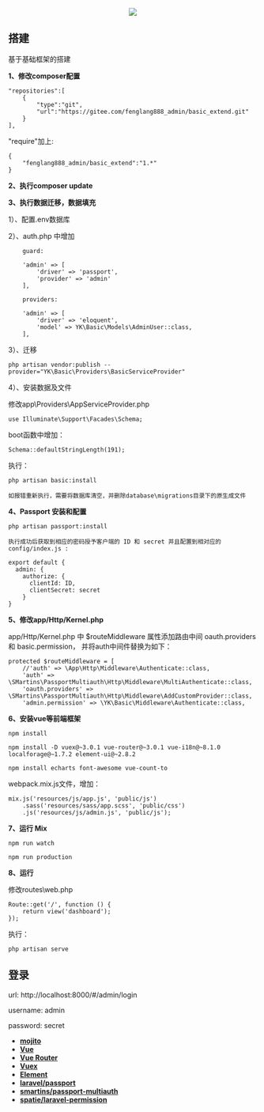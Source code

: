 <p align="center"><img src="https://laravel.com/assets/img/components/logo-laravel.svg"></p>


## 搭建

基于基础框架的搭建

**1、修改composer配置**

    "repositories":[
    	{
    		"type":"git",
    		"url":"https://gitee.com/fenglang888_admin/basic_extend.git"
    	}
    ],
    
"require"加上: 

    {
        "fenglang888_admin/basic_extend":"1.*"
    }
    
**2、执行composer update**
    

**3、执行数据迁移，数据填充**

1）、配置.env数据库

2）、auth.php 中增加

        guard:

        'admin' => [
            'driver' => 'passport',
            'provider' => 'admin'
        ],

        providers:
        
        'admin' => [
            'driver' => 'eloquent',
            'model' => YK\Basic\Models\AdminUser::class,
        ],

3）、迁移
    
    php artisan vendor:publish --provider="YK\Basic\Providers\BasicServiceProvider"

4）、安装数据及文件

修改app\Providers\AppServiceProvider.php

    use Illuminate\Support\Facades\Schema;

boot函数中增加：
    
    Schema::defaultStringLength(191);

执行：

    php artisan basic:install

    如报错重新执行，需要将数据库清空，并删除database\migrations目录下的原生成文件




**4、Passport 安装和配置**

    php artisan passport:install

    执行成功后获取到相应的密码授予客户端的 ID 和 secret 并且配置到相对应的 config/index.js :
    
    export default {
      admin: {
        authorize: {
          clientId: ID,
          clientSecret: secret
        }
    }




**5、修改app/Http/Kernel.php**

app/Http/Kernel.php 中 $routeMiddleware 属性添加路由中间 oauth.providers 和 basic.permission，
并将auth中间件替换为如下：

    protected $routeMiddleware = [
        //'auth' => \App\Http\Middleware\Authenticate::class,
        'auth' => \SMartins\PassportMultiauth\Http\Middleware\MultiAuthenticate::class,
        'oauth.providers' => \SMartins\PassportMultiauth\Http\Middleware\AddCustomProvider::class,
        'admin.permission' => \YK\Basic\Middleware\Authenticate::class,




**6、安装vue等前端框架**

    npm install

    npm install -D vuex@~3.0.1 vue-router@~3.0.1 vue-i18n@~8.1.0 localforage@~1.7.2 element-ui@~2.8.2

    npm install echarts font-awesome vue-count-to

webpack.mix.js文件，增加：

    mix.js('resources/js/app.js', 'public/js')
        .sass('resources/sass/app.scss', 'public/css')
        .js('resources/js/admin.js', 'public/js');




**7、运行 Mix**

    npm run watch

    npm run production



**8、运行**

修改routes\web.php


    Route::get('/', function () {
        return view('dashboard');
    });

执行：
    
    php artisan serve


## 登录

url: http://localhost:8000/#/admin/login

username: admin

password: secret


- **[mojito](https://moell-peng.github.io/mojito-doc/)**
- **[Vue](https://cn.vuejs.org/v2/guide/)**
- **[Vue Router](https://router.vuejs.org/zh/)**
- **[Vuex](https://vuex.vuejs.org/zh/guide/)**
- **[Element](https://element.eleme.cn/#/zh-CN/component/installation)**
- **[laravel/passport]()**
- **[smartins/passport-multiauth]()**
- **[spatie/laravel-permission]()**


